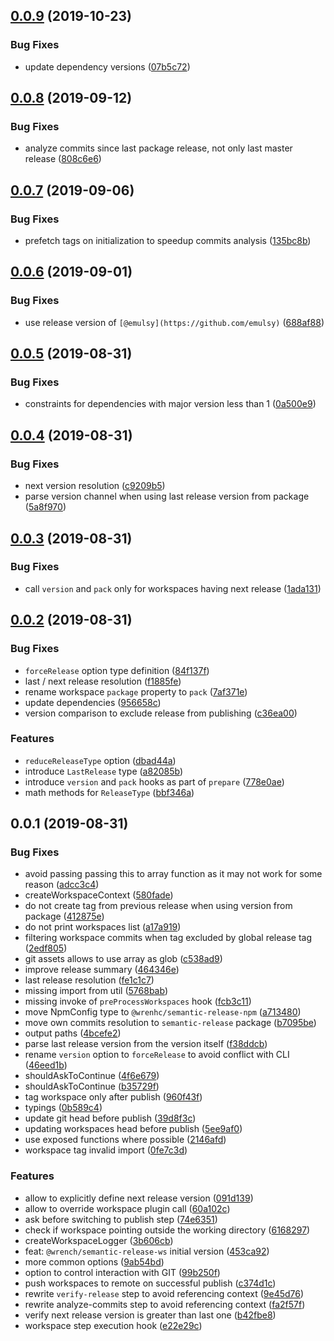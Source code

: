 ## [0.0.9](https://github.com/gavar/wrench/compare/v/semantic-release-ws/0.0.8...v/semantic-release-ws/0.0.9) (2019-10-23)


### Bug Fixes

* update dependency versions ([07b5c72](https://github.com/gavar/wrench/commit/07b5c72))

## [0.0.8](https://github.com/gavar/wrench/compare/v/semantic-release-ws/0.0.7...v/semantic-release-ws/0.0.8) (2019-09-12)


### Bug Fixes

* analyze commits since last package release, not only last master release ([808c6e6](https://github.com/gavar/wrench/commit/808c6e6))

## [0.0.7](https://github.com/gavar/wrench/compare/v/semantic-release-ws/0.0.6...v/semantic-release-ws/0.0.7) (2019-09-06)


### Bug Fixes

* prefetch tags on initialization to speedup commits analysis ([135bc8b](https://github.com/gavar/wrench/commit/135bc8b))

## [0.0.6](https://github.com/gavar/wrench/compare/v/semantic-release-ws/0.0.5...v/semantic-release-ws/0.0.6) (2019-09-01)


### Bug Fixes

* use release version of `[@emulsy](https://github.com/emulsy)` ([688af88](https://github.com/gavar/wrench/commit/688af88))

## [0.0.5](https://github.com/gavar/wrench/compare/v/semantic-release-ws/0.0.4...v/semantic-release-ws/0.0.5) (2019-08-31)


### Bug Fixes

* constraints for dependencies with major version less than 1 ([0a500e9](https://github.com/gavar/wrench/commit/0a500e9))

## [0.0.4](https://github.com/gavar/wrench/compare/v/semantic-release-ws/0.0.3...v/semantic-release-ws/0.0.4) (2019-08-31)


### Bug Fixes

* next version resolution ([c9209b5](https://github.com/gavar/wrench/commit/c9209b5))
* parse version channel when using last release version from package ([5a8f970](https://github.com/gavar/wrench/commit/5a8f970))



## [0.0.3](https://github.com/gavar/wrench/compare/v/semantic-release-ws/0.0.2...v/semantic-release-ws/0.0.3) (2019-08-31)


### Bug Fixes

* call `version` and `pack` only for workspaces having next release ([1ada131](https://github.com/gavar/wrench/commit/1ada131))



## [0.0.2](https://github.com/gavar/wrench/compare/v/semantic-release-ws/0.0.1...v/semantic-release-ws/0.0.2) (2019-08-31)


### Bug Fixes

* `forceRelease` option type definition ([84f137f](https://github.com/gavar/wrench/commit/84f137f))
* last / next release resolution ([f1885fe](https://github.com/gavar/wrench/commit/f1885fe))
* rename workspace `package` property to `pack` ([7af371e](https://github.com/gavar/wrench/commit/7af371e))
* update dependencies ([956658c](https://github.com/gavar/wrench/commit/956658c))
* version comparison to exclude release from publishing ([c36ea00](https://github.com/gavar/wrench/commit/c36ea00))


### Features

* `reduceReleaseType` option ([dbad44a](https://github.com/gavar/wrench/commit/dbad44a))
* introduce `LastRelease` type ([a82085b](https://github.com/gavar/wrench/commit/a82085b))
* introduce `version` and `pack` hooks as part of `prepare` ([778e0ae](https://github.com/gavar/wrench/commit/778e0ae))
* math methods for `ReleaseType` ([bbf346a](https://github.com/gavar/wrench/commit/bbf346a))



## 0.0.1 (2019-08-31)


### Bug Fixes

* avoid passing passing this to array function as it may not work for some reason ([adcc3c4](https://github.com/gavar/wrench/commit/adcc3c4))
* createWorkspaceContext ([580fade](https://github.com/gavar/wrench/commit/580fade))
* do not create tag from previous release when using version from package ([412875e](https://github.com/gavar/wrench/commit/412875e))
* do not print workspaces list ([a17a919](https://github.com/gavar/wrench/commit/a17a919))
* filtering workspace commits when tag excluded by global release tag ([2edf805](https://github.com/gavar/wrench/commit/2edf805))
* git assets allows to use array as glob ([c538ad9](https://github.com/gavar/wrench/commit/c538ad9))
* improve release summary ([464346e](https://github.com/gavar/wrench/commit/464346e))
* last release resolution ([fe1c1c7](https://github.com/gavar/wrench/commit/fe1c1c7))
* missing import from util ([5768bab](https://github.com/gavar/wrench/commit/5768bab))
* missing invoke of `preProcessWorkspaces` hook ([fcb3c11](https://github.com/gavar/wrench/commit/fcb3c11))
* move NpmConfig type to `@wrenhc/semantic-release-npm` ([a713480](https://github.com/gavar/wrench/commit/a713480))
* move own commits resolution to `semantic-release` package ([b7095be](https://github.com/gavar/wrench/commit/b7095be))
* output paths ([4bcefe2](https://github.com/gavar/wrench/commit/4bcefe2))
* parse last release version from the version itself ([f38ddcb](https://github.com/gavar/wrench/commit/f38ddcb))
* rename `version` option to `forceRelease` to avoid conflict with CLI ([46eed1b](https://github.com/gavar/wrench/commit/46eed1b))
* shouldAskToContinue ([4f6e679](https://github.com/gavar/wrench/commit/4f6e679))
* shouldAskToContinue ([b35729f](https://github.com/gavar/wrench/commit/b35729f))
* tag workspace only after publish ([960f43f](https://github.com/gavar/wrench/commit/960f43f))
* typings ([0b589c4](https://github.com/gavar/wrench/commit/0b589c4))
* update git head before publish ([39d8f3c](https://github.com/gavar/wrench/commit/39d8f3c))
* updating workspaces head before publish ([5ee9af0](https://github.com/gavar/wrench/commit/5ee9af0))
* use exposed functions where possible ([2146afd](https://github.com/gavar/wrench/commit/2146afd))
* workspace tag invalid import ([0fe7c3d](https://github.com/gavar/wrench/commit/0fe7c3d))


### Features

* allow to explicitly define next release version ([091d139](https://github.com/gavar/wrench/commit/091d139))
* allow to override workspace plugin call ([60a102c](https://github.com/gavar/wrench/commit/60a102c))
* ask before switching to publish step ([74e6351](https://github.com/gavar/wrench/commit/74e6351))
* check if workspace pointing outside the working directory ([6168297](https://github.com/gavar/wrench/commit/6168297))
* createWorkspaceLogger ([3b606cb](https://github.com/gavar/wrench/commit/3b606cb))
* feat: `@wrench/semantic-release-ws` initial version ([453ca92](https://github.com/gavar/wrench/commit/453ca92))
* more common options ([9ab54bd](https://github.com/gavar/wrench/commit/9ab54bd))
* option to control interaction with GIT ([99b250f](https://github.com/gavar/wrench/commit/99b250f))
* push workspaces to remote on successful publish ([c374d1c](https://github.com/gavar/wrench/commit/c374d1c))
* rewrite `verify-release` step to avoid referencing context ([9e45d76](https://github.com/gavar/wrench/commit/9e45d76))
* rewrite analyze-commits step to avoid referencing context ([fa2f57f](https://github.com/gavar/wrench/commit/fa2f57f))
* verify next release version is greater than last one ([b42fbe8](https://github.com/gavar/wrench/commit/b42fbe8))
* workspace step execution hook ([e22e29c](https://github.com/gavar/wrench/commit/e22e29c))
